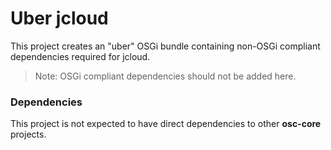 # Uber jcloud

This project creates an "uber" OSGi bundle containing non-OSGi compliant dependencies required for jcloud.
   > Note: OSGi compliant dependencies should not be added here.

### Dependencies
This project is not expected to have direct dependencies to other **osc-core** projects.
